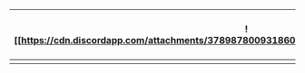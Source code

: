 
| ![[https://cdn.discordapp.com/attachments/378987800931860491/1239783859323932693/Java.png]] | Java Ain't Not Newb! |
| ----------------------------------------------------------------------------------------------------------- | -------------------- |
|                                                                                                             |                      |

